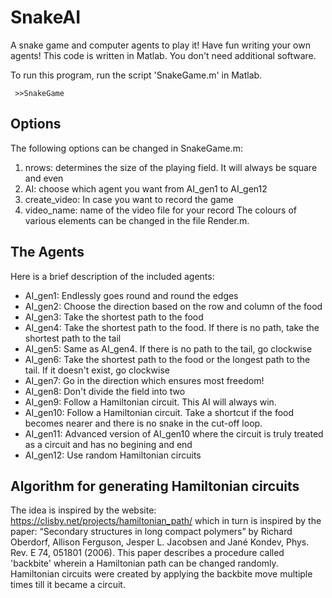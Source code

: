 # SnakeAI
A snake game and computer agents to play it! Have fun writing your own agents! This code is written in Matlab. You don't need additional software.

To run this program, run the script 'SnakeGame.m' in Matlab.

     >>SnakeGame

## Options
The following options can be changed in SnakeGame.m:
1. nrows: determines the size of the playing field. It will always be square and even
2. AI: choose which agent you want from AI_gen1 to AI_gen12
3. create_video:  In case you want to record the game
4. video_name: name of the video file for your record
The colours of various elements can be changed in the file Render.m.

## The Agents
Here is a brief description of the included agents:
* AI_gen1: Endlessly goes round and round the edges
* AI_gen2: Choose the direction based on the row and column of the food
* AI_gen3: Take the shortest path to the food
* AI_gen4: Take the shortest path to the food. If there is no path, take the shortest path to the tail
* AI_gen5: Same as AI_gen4. If there is no path to the tail, go clockwise
* AI_gen6: Take the shortest path to the food or the longest path to the tail. If it doesn't exist, go clockwise
* AI_gen7: Go in the direction which ensures most freedom!
* AI_gen8: Don't divide the field into two
* AI_gen9: Follow a Hamiltonian circuit. This AI will always win.
* AI_gen10: Follow a Hamiltonian circuit. Take a shortcut if the food becomes nearer and there is no snake in the cut-off loop.
* AI_gen11: Advanced version of AI_gen10 where the circuit is truly treated as a circuit and has no begining and end
* AI_gen12: Use random Hamiltonian circuits 

## Algorithm for generating Hamiltonian circuits
The idea is inspired by the website: https://clisby.net/projects/hamiltonian_path/ which in turn is inspired by the paper: “Secondary structures in long compact polymers” by Richard Oberdorf, Allison Ferguson, Jesper L. Jacobsen and Jané Kondev, Phys. Rev. E 74, 051801 (2006). This paper describes a procedure called 'backbite' wherein a Hamiltonian path can be changed randomly. Hamiltonian circuits were created by applying the backbite move multiple times till it became a circuit. 
